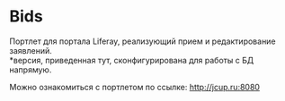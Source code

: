 # Bids
Портлет для портала Liferay, реализующий прием и редактирование заявлений.
</br>
*версия, приведенная тут, сконфигурирована для работы с БД напрямую.

Можно ознакомиться с портлетом по ссылке: http://jcup.ru:8080
